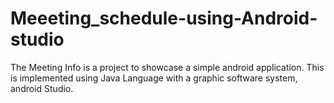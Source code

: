 # Meeeting_schedule-using-Android-studio
The Meeting Info is a project to showcase a simple android application. This is implemented using Java  Language with a graphic software system, android Studio.

